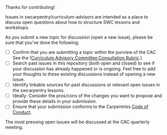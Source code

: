 Thanks for contributing!

Issues in swcarpentry/curriculum-advisors are intended as a place to discuss
open questions about how to structure SWC lessons and workshops.

As you submit a new topic for discussion (open a new issue), please be sure
that you've done the following:

- [ ] Confirm that you are submitting a topic within the purview of the CAC See the ([Curriculum Advisory Committee Consultation Rubric](https://docs.carpentries.org/topic_folders/lesson_development/cac-consult-rubric.html).)
- [ ] Search past issues in this repository (both open and closed) to see if your discussion has already happened or is ongoing. Feel free to add your thoughts to these existing discussions instead of opening a new issue.
- [ ] Identify linkable sources for past discussions or relevant open issues in the swcarpentry lessons.
- [ ] Ideally: Consider the pros/cons of the changes you want to propose and provide these details in your submission.
- [ ] Ensure that your submission conforms to the Carpentries [Code of Conduct](https://docs.carpentries.org/topic_folders/policies/index_coc.html).

The most pressing open issues will be discussed at the CAC quarterly meeting.

